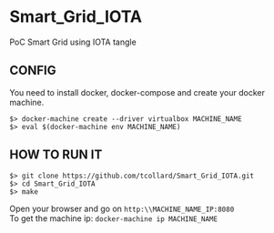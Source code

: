 # Smart_Grid_IOTA
PoC Smart Grid using IOTA tangle

## CONFIG
You need to install docker, docker-compose and create your docker machine.
```
$> docker-machine create --driver virtualbox MACHINE_NAME
$> eval $(docker-machine env MACHINE_NAME)
```

## HOW TO RUN IT
```
$> git clone https://github.com/tcollard/Smart_Grid_IOTA.git
$> cd Smart_Grid_IOTA
$> make
```
Open your browser and go on `http:\\MACHINE_NAME_IP:8080`\
To get the machine ip: `docker-machine ip MACHINE_NAME`
